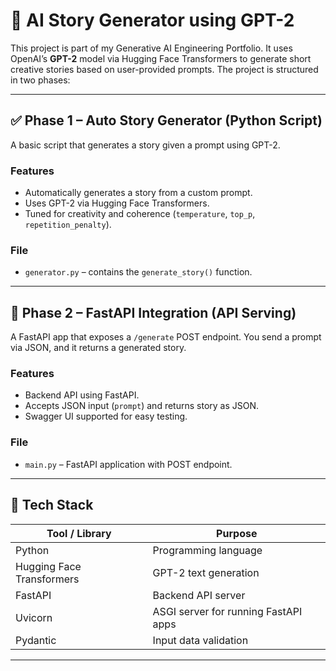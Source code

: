 # 🤖 AI Story Generator using GPT-2

This project is part of my Generative AI Engineering Portfolio. It uses OpenAI’s **GPT-2** model via Hugging Face Transformers to generate short creative stories based on user-provided prompts. The project is structured in two phases:

---

## ✅ Phase 1 – Auto Story Generator (Python Script)

A basic script that generates a story given a prompt using GPT-2.

### Features
- Automatically generates a story from a custom prompt.
- Uses GPT-2 via Hugging Face Transformers.
- Tuned for creativity and coherence (`temperature`, `top_p`, `repetition_penalty`).

### File
- `generator.py` – contains the `generate_story()` function.

---

## 🚀 Phase 2 – FastAPI Integration (API Serving)

A FastAPI app that exposes a `/generate` POST endpoint. You send a prompt via JSON, and it returns a generated story.

### Features
- Backend API using FastAPI.
- Accepts JSON input (`prompt`) and returns story as JSON.
- Swagger UI supported for easy testing.

### File
- `main.py` – FastAPI application with POST endpoint.

---

## 🧠 Tech Stack

| Tool / Library          | Purpose                                |
|-------------------------|----------------------------------------|
| Python                  | Programming language                   |
| Hugging Face Transformers | GPT-2 text generation                |
| FastAPI                 | Backend API server                     |
| Uvicorn                 | ASGI server for running FastAPI apps   |
| Pydantic                | Input data validation                  |

---